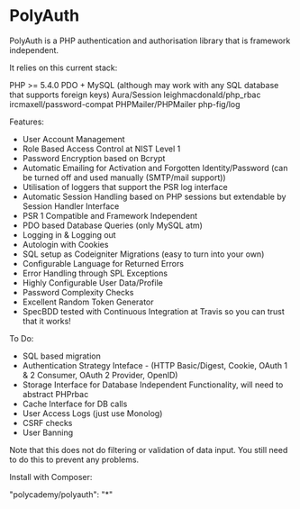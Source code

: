 PolyAuth
=========

PolyAuth is a PHP authentication and authorisation library that is framework independent.

It relies on this current stack:

PHP >= 5.4.0
PDO + MySQL (although may work with any SQL database that supports foreign keys)
Aura/Session
leighmacdonald/php_rbac
ircmaxell/password-compat
PHPMailer/PHPMailer
php-fig/log

Features:

- User Account Management
- Role Based Access Control at NIST Level 1
- Password Encryption based on Bcrypt
- Automatic Emailing for Activation and Forgotten Identity/Password (can be turned off and used manually (SMTP/mail support))
- Utilisation of loggers that support the PSR log interface
- Automatic Session Handling based on PHP sessions but extendable by Session Handler Interface
- PSR 1 Compatible and Framework Independent
- PDO based Database Queries (only MySQL atm)
- Logging in & Logging out
- Autologin with Cookies
- SQL setup as Codeigniter Migrations (easy to turn into your own)
- Configurable Language for Returned Errors
- Error Handling through SPL Exceptions
- Highly Configurable User Data/Profile
- Password Complexity Checks
- Excellent Random Token Generator
- SpecBDD tested with Continuous Integration at Travis so you can trust that it works!

To Do:

- SQL based migration
- Authentication Strategy Inteface - (HTTP Basic/Digest, Cookie, OAuth 1 & 2 Consumer, OAuth 2 Provider, OpenID)
- Storage Interface for Database Independent Functionality, will need to abstract PHPrbac
- Cache Interface for DB calls
- User Access Logs (just use Monolog)
- CSRF checks
- User Banning

Note that this does not do filtering or validation of data input. You still need to do this to prevent any problems.

Install with Composer:

"polycademy/polyauth": "*"